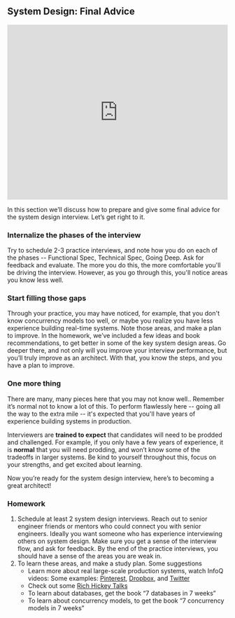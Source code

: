 ## System Design: Final Advice

<iframe width="100%" height="400" src="https://www.youtube.com/embed/Aa2ot32wVRI" frameborder="0" allow="accelerometer; autoplay; encrypted-media; gyroscope; picture-in-picture" allowfullscreen></iframe>

In this section we’ll discuss how to prepare and give some final advice for the system design interview. Let’s get right to it.

### Internalize the phases of the interview
Try to schedule 2-3 practice interviews, and note how you do on each of the phases -- Functional Spec, Technical Spec, Going Deep. Ask for feedback and evaluate. The more you do this, the more comfortable you'll be driving the interview. However, as you go through this, you'll notice areas you know less well.

### Start filling those gaps
Through your practice, you may have noticed, for example, that you don't know concurrency models too well, or maybe you realize you have less experience building real-time systems. Note those areas, and make a plan to improve. In the homework, we’ve included a few ideas and book recommendations, to get better in some of the key system design areas. Go deeper there, and not only will you improve your interview performance, but you’ll truly improve as an architect. With that, you know the steps, and you have a plan to improve.

### One more thing
There are many, many pieces here that you may not know well.. Remember it’s normal not to know a lot of this. To perform flawlessly here -- going all the way to the extra mile -- it's expected that you'll have years of experience building systems in production.

Interviewers are **trained to expect** that candidates will need to be prodded and challenged. For example, if you only have a few years of experience, it is **normal** that you will need prodding, and won’t know some of the tradeoffs in larger systems. Be kind to yourself throughout this, focus on your strengths, and get excited about learning.

Now you’re ready for the system design interview, here’s to becoming a great architect!

### Homework
1. Schedule at least 2 system design interviews. Reach out to senior engineer friends or mentors who could connect you with senior engineers. Ideally you want someone who has experience interviewing others on system design. Make sure you get a sense of the interview flow, and ask for feedback. By the end of the practice interviews, you should have a sense of the areas you are weak in.
2. To learn these areas, and make a study plan. Some suggestions
    * Learn more about real large-scale production systems, watch InfoQ videos: Some examples: [Pinterest][pinterest], [Dropbox][dropbox], and [Twitter][twitter]
    * Check out some [Rich Hickey Talks][rich-hickey]
    * To learn about databases, get the book “7 databases in 7 weeks”
    * To learn about concurrency models, to get the book “7 concurrency models in 7 weeks”

[dropbox]: https://www.infoq.com/presentations/dropbox-infrastructure
[pinterest]: https://www.infoq.com/presentations/Pinterest
[twitter]: https://www.infoq.com/presentations/Twitter-Timeline-Scalability
[rich-hickey]:  https://m.stopa.io/favorite-rich-hickey-talks-6bcb23da6ff2

